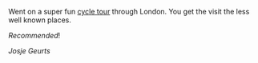 Went on a super fun [cycle tour](/cycling#london) through London. You get the visit the less well known places.

*Recommended*!

*Josje Geurts*
